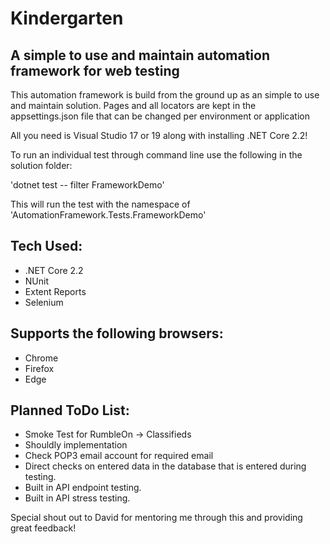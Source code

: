 # Kindergarten

## A simple to use and maintain automation framework for web testing

This automation framework is build from the ground up as an simple to use and maintain solution. Pages and all locators are kept in the appsettings.json file that can be changed per environment or application

All you need is Visual Studio 17 or 19 along with installing .NET Core 2.2!

To run an individual test through command line use the following in the solution folder:

'dotnet test -- filter FrameworkDemo'

This will run the test with the namespace of 'AutomationFramework.Tests.FrameworkDemo'

## Tech Used:
- .NET Core 2.2
- NUnit
- Extent Reports
- Selenium

## Supports the following browsers:
- Chrome
- Firefox
- Edge

## Planned ToDo List:
- Smoke Test for RumbleOn -> Classifieds
- Shouldly implementation 
- Check POP3 email account for required email
- Direct checks on entered data in the database that is entered during testing. 
- Built in API endpoint testing. 
- Built in API stress testing.

Special shout out to David for mentoring me through this and providing great feedback!
